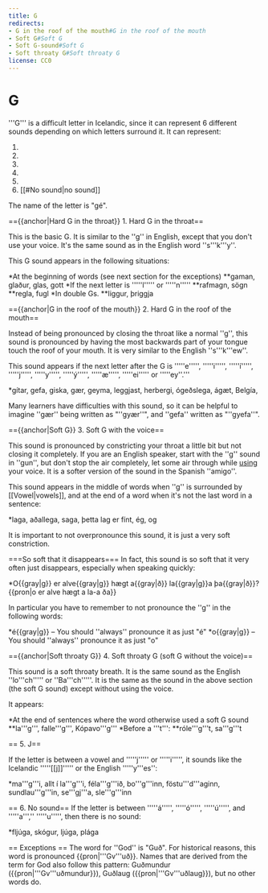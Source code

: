 ```yaml
---
title: G
redirects:
- G in the roof of the mouth#G in the roof of the mouth
- Soft G#Soft G
- Soft G-sound#Soft G
- Soft throaty G#Soft throaty G
license: CC0
---
```


# G

'''G''' is a difficult letter in Icelandic, since it can represent 6 different sounds depending on which letters surround it. It can represent:

1. <Audio src="YJEW.mp3" inline/> a [[#Hard G in the throat|hard G in the throat]]
1. <Audio src="7M7w.mp3" inline/> a [[#Hard G in the roof of the mouth|hard G in the roof of the mouth]]
1. <Audio src="0lfb.mp3" inline/> a [[#Soft G with the voice|soft G with the voice]]
1. <Audio src="cZmR.mp3" inline/> a [[#Soft throaty G|soft throaty G]]
1. <Audio src="tDNq.mp3" inline/> a [[#J|J]]
1. [[#No sound|no sound]]

The name of the letter is "gé".

=={{anchor|Hard G in the throat}} 1. Hard G in the throat==
<Audio src="YJEW.mp3" inline/>

This is the basic G. It is similar to the ''g'' in English, except that you don't use your voice. It's the same sound as in the English word ''s'''k'''y''.

This G sound appears in the following situations:

*At the beginning of words (see next section for the exceptions)
**gaman, glaður, glas, gott
*If the next letter is '''''l''''' or '''''n'''''
**rafmagn, sögn
**regla, fugl
*In double Gs.
**liggur, þriggja

=={{anchor|G in the roof of the mouth}} 2. Hard G in the roof of the mouth==
<Audio src="7M7w.mp3" inline/>

Instead of being pronounced by closing the throat like a normal ''g'', this sound is pronounced by having the most backwards part of your tongue touch the roof of your mouth. It is very similar to the English ''s'''k'''ew''.

This sound appears if the next letter after the G is '''''e''''', '''''i''''', '''''í''''', '''''j''''', '''''y''''', '''''ý''''', '''''æ''''', '''''ei''''' or '''''ey''.'''

*gítar, gefa, giska, gær, geyma, leggjast, herbergi, ógeðslega, ágæt, Belgía,

Many learners have difficulties with this sound, so it can be helpful to imagine ''gær'' being written as "''gyær''", and ''gefa'' written as "''gyefa''".

=={{anchor|Soft G}} 3. Soft G with the voice==
<Audio src="0lfb.mp3" inline/>

This sound is pronounced by constricting your throat a little bit but not closing it completely. If you are an English speaker, start with the ''g'' sound in ''gun'', but don't stop the air completely, let some air through while <u>using</u> your voice. It is a softer version of the sound in the Spanish ''amigo''.

This sound appears in the middle of words when ''g'' is surrounded by [[Vowel|vowels]], and at the end of a word when it's not the last word in a sentence:

*laga, aðallega, saga, þetta lag er fínt, ég, og

It is important to not overpronounce this sound, it is just a very soft constriction.

===So soft that it disappears===
In fact, this sound is so soft that it very often just disappears, especially when speaking quickly:

*O{{gray|g}} er alve{{gray|g}} hægt a{{gray|ð}} la{{gray|g}}a þa{{gray|ð}}? {{pron|o er alve hægt a la-a ða}}

In particular you have to remember to not pronounce the ''g'' in the following words:

*é{{gray|g}} – You should ''always'' pronounce it as just "é"
*o{{gray|g}} – You should ''always'' pronounce it as just "o"

=={{anchor|Soft throaty G}} 4. Soft throaty G (soft G without the voice)==
<Audio src="cZmR.mp3" inline/>

This sound is a soft throaty breath. It is the same sound as the English ''lo'''ch''''' or ''Ba'''ch'''''. It is the same as the sound in the above section (the soft G sound) except without using the voice.

It appears:

*At the end of sentences where the word otherwise used a soft G sound
**la'''g''', falle'''g''', Kópavo'''g'''
*Before a '''t''':
**róle'''g'''t, sa'''g'''t

== 5. J==
<Audio src="tDNq.mp3" inline/>

If the letter is between a vowel and '''''j''''' or '''''i''''', it sounds like the Icelandic '''''[[j]]''''' or the English '''''y'''es'':

*ma'''g'''i, allt í la'''g'''i, féla'''g'''ið, bo'''g'''inn, föstu'''d'''aginn, sundlau'''g'''in, se'''gj'''a, sle'''g'''inn

== 6. No sound==
If the letter is between '''''á''''', '''''ó''''', '''''ú''''', and '''''a''','' '''''u''''', then there is no sound:

*fljúga, skógur, ljúga, plága

== Exceptions ==
The word for ''God'' is "Guð". For historical reasons, this word is pronounced {{pron|'''Gv'''uð}}. Names that are derived from the term for God also follow this pattern: Guðmundur ({{pron|'''Gv'''uðmundur}}), Guðlaug ({{pron|'''Gv'''uðlaug}}), but no other words do.


